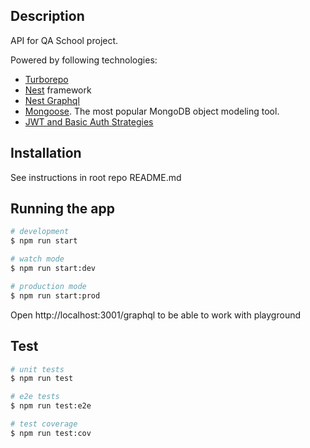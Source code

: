## Description

API for QA School project.

Powered by following technologies:

- [Turborepo](https://turbo.build/)
- [Nest](https://github.com/nestjs/nest) framework
- [Nest Graphql](https://docs.nestjs.com/graphql/quick-start)
- [Mongoose](https://docs.nestjs.com/recipes/mongodb#mongodb-mongoose). The most popular MongoDB object modeling tool.
- [JWT and Basic Auth Strategies](https://docs.nestjs.com/security/authentication#implementing-passport-jwt)

## Installation

See instructions in root repo README.md

## Running the app

```bash
# development
$ npm run start

# watch mode
$ npm run start:dev

# production mode
$ npm run start:prod
```

Open http://localhost:3001/graphql to be able to work with playground

## Test

```bash
# unit tests
$ npm run test

# e2e tests
$ npm run test:e2e

# test coverage
$ npm run test:cov
```
